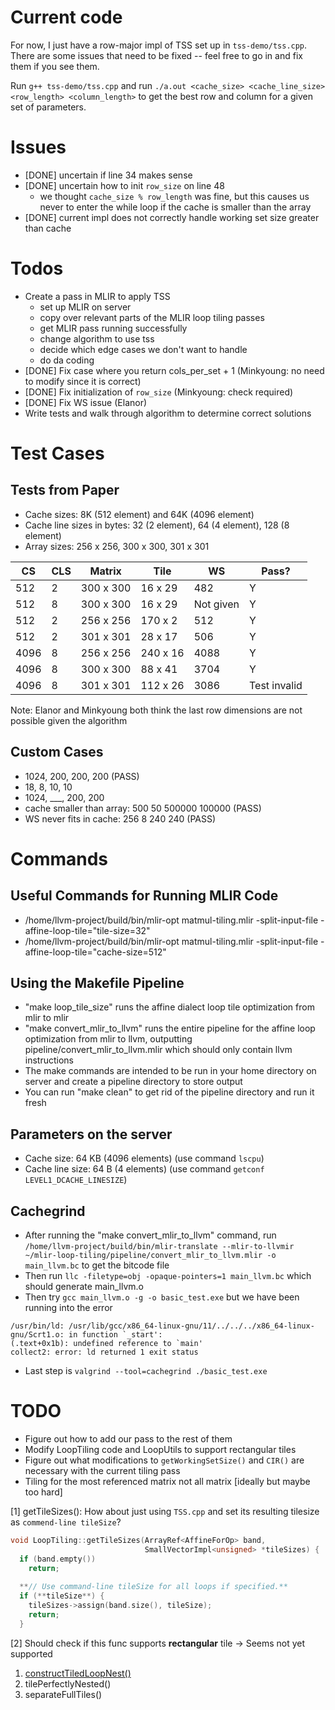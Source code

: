 # Current code

For now, I just have a row-major impl of TSS set up in `tss-demo/tss.cpp`. There are some issues that need to be fixed -- feel free to go in and fix them if you see them.

Run `g++ tss-demo/tss.cpp` and run `./a.out <cache_size> <cache_line_size> <row_length> <column_length>` to get the best row and column for a given set of parameters.

# Issues

- [DONE] uncertain if line 34 makes sense 
- [DONE] uncertain how to init `row_size` on line 48
    - we thought `cache_size % row_length` was fine, but this causes us never to enter the while loop if the cache is smaller than the array
- [DONE] current impl does not correctly handle working set size greater than cache

# Todos
- Create a pass in MLIR to apply TSS 
    - set up MLIR on server
    - copy over relevant parts of the MLIR loop tiling passes
    - get MLIR pass running successfully
    - change algorithm to use tss
    - decide which edge cases we don't want to handle  
    - do da coding
- [DONE] Fix case where you return cols_per_set + 1 (Minkyoung: no need to modify since it is correct)
- [DONE] Fix initialization of `row_size` (Minkyoung: check required)
- [DONE] Fix WS issue (Elanor)
- Write tests and walk through algorithm to determine correct solutions

# Test Cases
## Tests from Paper
- Cache sizes: 8K (512 element) and 64K (4096 element)
- Cache line sizes in bytes: 32 (2 element), 64 (4 element), 128 (8 element)
- Array sizes: 256 x 256, 300 x 300, 301 x 301

| CS  | CLS | Matrix    | Tile    | WS  | Pass? |
|-----|-----|-----------|---------|-----|-------|
| 512 | 2   | 300 x 300 | 16 x 29 | 482 | Y |
| 512 | 8   | 300 x 300 | 16 x 29 | Not given | Y | 
| 512 | 2   | 256 x 256 | 170 x 2 | 512 | Y |
| 512 | 2   | 301 x 301 | 28 x 17 | 506 | Y |
| 4096 | 8   | 256 x 256 | 240 x 16 | 4088 | Y |
| 4096 | 8   | 300 x 300 | 88 x 41 | 3704 | Y |
| 4096 | 8   | 301 x 301 | 112 x 26 | 3086 | Test invalid |

Note: Elanor and Minkyoung both think the last row dimensions are not possible given the algorithm

## Custom Cases
- 1024, 200, 200, 200 (PASS)
- 18, 8, 10, 10 
- 1024, ___, 200, 200
- cache smaller than array: 500 50 500000 100000 (PASS)
- WS never fits in cache: 256 8 240 240 (PASS)

# Commands
## Useful Commands for Running MLIR Code 
- /home/llvm-project/build/bin/mlir-opt matmul-tiling.mlir -split-input-file -affine-loop-tile="tile-size=32"
- /home/llvm-project/build/bin/mlir-opt matmul-tiling.mlir -split-input-file -affine-loop-tile="cache-size=512"

## Using the Makefile Pipeline 
- "make loop_tile_size" runs the affine dialect loop tile optimization from mlir to mlir
- "make convert_mlir_to_llvm" runs the entire pipeline for the affine loop optimization from mlir to llvm, outputting pipeline/convert_mlir_to_llvm.mlir which should only contain llvm instructions
- The make commands are intended to be run in your home directory on server and create a pipeline directory to store output
- You can run "make clean" to get rid of the pipeline directory and run it fresh

## Parameters on the server
- Cache size: 64 KB (4096 elements) (use command `lscpu`)
- Cache line size: 64 B (4 elements) (use command `getconf LEVEL1_DCACHE_LINESIZE`)

## Cachegrind
- After running the "make convert_mlir_to_llvm" command, run `/home/llvm-project/build/bin/mlir-translate --mlir-to-llvmir ~/mlir-loop-tiling/pipeline/convert_mlir_to_llvm.mlir -o main_llvm.bc` to get the bitcode file
- Then run `llc -filetype=obj -opaque-pointers=1 main_llvm.bc` which should generate main_llvm.o
- Then try `gcc main_llvm.o -g -o basic_test.exe` but we have been running into the error
```
/usr/bin/ld: /usr/lib/gcc/x86_64-linux-gnu/11/../../../x86_64-linux-gnu/Scrt1.o: in function `_start':
(.text+0x1b): undefined reference to `main'
collect2: error: ld returned 1 exit status
```
- Last step is `valgrind --tool=cachegrind ./basic_test.exe`

# TODO
- Figure out how to add our pass to the rest of them
- Modify LoopTiling code and LoopUtils to support rectangular tiles
- Figure out what modifications to `getWorkingSetSize()` and `CIR()` are necessary with the current tiling pass
- Tiling for the most referenced matrix not all matrix [ideally but maybe too hard]


[1] getTileSizes(): How about just using `TSS.cpp` and set its resulting tilesize as `commend-line tileSize`?

```cpp
void LoopTiling::getTileSizes(ArrayRef<AffineForOp> band,
                              SmallVectorImpl<unsigned> *tileSizes) {
  if (band.empty())
    return;
 
  **// Use command-line tileSize for all loops if specified.**
  if (**tileSize**) {
    tileSizes->assign(band.size(), tileSize);
    return;
  }
```

[2] Should check if this func supports **rectangular** tile → Seems not yet supported 

1. [constructTiledLoopNest()](https://mlir.llvm.org/doxygen/LoopUtils_8cpp.html#a83637a522ca37f21ad29b95686634163)
2. tilePerfectlyNested()
3. separateFullTiles()
